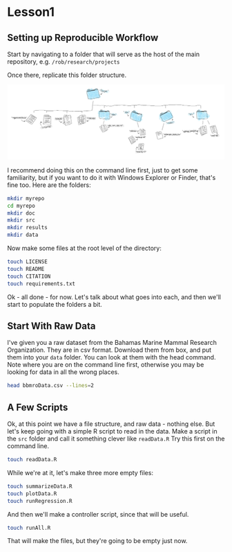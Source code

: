 # Lesson1



## Setting up  Reproducible Workflow
Start by navigating to a folder that will serve as the host of the main repository, e.g. ```/rob/research/projects```

Once there, replicate this folder structure. 

![](images/folderStructure.jpg)

I recommend doing this on the command line first, just to get some familiarity, but if you want to do it with Windows Explorer or Finder, that's fine too. Here are the folders:


```bash
mkdir myrepo
cd myrepo
mkdir doc
mkdir src
mkdir results
mkdir data
```

Now make some files at the root level of the directory:

```bash
touch LICENSE
touch README
touch CITATION
touch requirements.txt
```

Ok - all done - for now. Let's talk about what goes into each, and then we'll start to populate the folders a bit.

## Start With Raw Data
I've given you a raw dataset from the Bahamas Marine Mammal Research Organization. They are in csv format. Download them from box, and put them into your ```data``` folder. You can look at them with the head command. Note where you are on the command line first, otherwise you may be looking for data in all the wrong places.


```bash
head bbmroData.csv --lines=2
```

## A Few Scripts
Ok, at this point we have a file structure, and raw data - nothing else. But let's keep going with a simple R script to read in the data. Make a script in the ```src``` folder and call it something clever like ```readData.R``` Try this first on the command line.


```bash
touch readData.R
```

While we're at it, let's make three more empty files:


```bash
touch summarizeData.R
touch plotData.R
touch runRegression.R
```

And then we'll make a controller script, since that will be useful.


```bash
touch runAll.R
```


That will make the files, but they're going to be empty just now.


